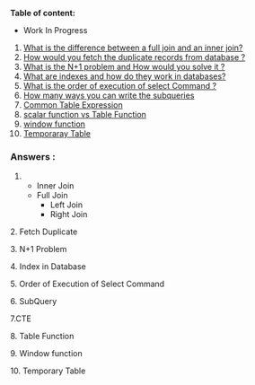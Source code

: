 **Table of content:**
 - Work In Progress
 
1. [What is the difference between a full join and an inner join?](#ans-1)
2. [How would you fetch the duplicate records from database ?](#ans-2)
3. [What is the N+1 problem and How would you solve it ?](#ans-3)
4. [What are indexes and how do they work in databases?](#ans-4)
5. [What is the order of execution of select Command ?](#ans-5)
6. [How many ways you can write the subqueries](#ans-6)
7. [Common Table Expression](#ans-7)
8. [scalar function vs Table Function](#ans-8)
9. [window function](#ans-9)
10. [Temporaray Table](#ans-10)

### Answers :
<a id="ans-1"></a>
1.  - Inner Join
    - Full Join
       - Left Join
       - Right Join

<a id="ans-2"></a>
2. Fetch Duplicate

<a id="ans-3"></a>
3. N+1 Problem

<a id="ans-4"></a>
4. Index in Database

<a id="ans-5"></a>
5. Order of Execution of Select Command

<a id="ans-6"></a>
6. SubQuery

<a id="ans-7"></a>
7.CTE

<a id="ans-8"></a>
8. Table Function

<a id="ans-9"></a>
9. Window function

<a id="ans-10"></a>
10. Temporary Table

